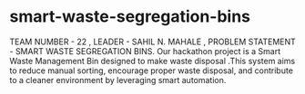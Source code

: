 # smart-waste-segregation-bins
TEAM NUMBER - 22 , LEADER - SAHIL N. MAHALE , PROBLEM STATEMENT - SMART WASTE SEGREGATION BINS.   Our hackathon project is a Smart Waste Management Bin designed to make waste disposal .This system aims to reduce manual sorting, encourage proper waste disposal, and contribute to a cleaner environment by leveraging smart automation.
